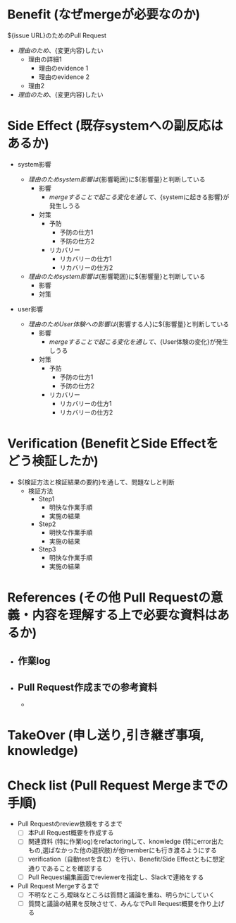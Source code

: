 # Benefit (なぜmergeが必要なのか)
<!--
価値(Benefit)を生まないPull Requestはmergeされる必要がありません。
- 紐づくGithub Issue, Scrapbox Pageはなにか
  - 「なぜ必要なのか」はできる範囲で事前に議論し尽くしましょう
  - ほぼ必ず、必要性を議論した資料/chat/議事録があるはずなので、しっかり要約して、本Pull Requestに明記してください
- 対処したいBugはなにか
- 追加したい機能はなにか
- なぜ対処/追加する必要があるのか
- 他の実装方法はなかったか。なぜ他の実装方法ではなく、この実装方法にしたのか
- 必ず「Benefitを要約した内容」がPull Request titleになるように、Titleを変更してください。
  - titleだけで「なぜ必要で、どんな変更をするのか」がわかるように工夫をしてください。
-->
${issue URL}のためのPull Request
- ${理由}のため、${変更内容}したい
  - 理由の詳細1
    - 理由のevidence 1
    - 理由のevidence 2
  - 理由2
- ${理由}のため、${変更内容}したい

# Side Effect (既存systemへの副反応はあるか)
<!--
全ての変更において「Benefit」を生み出す前に、「既存systemへの副反応(悪影響)を防ぐ」必要があります。
- そもそもsystem的にどんな変化が生まれるのか
- その変化は、どんな本番影響を起こすのか
  - 障害を起こさないか？
  - User体験が変わらないか？
-->
- system影響
  - ${理由}のためsystem影響は${影響範囲}に${影響量}と判断している
    - 影響
      - ${mergeすることで起こる変化}を通して、${systemに起きる影響}が発生しうる
    - 対策
      - 予防
        - 予防の仕方1
        - 予防の仕方2
      - リカバリー
        - リカバリーの仕方1
        - リカバリーの仕方2
  - ${理由}のためsystem影響は${影響範囲}に${影響量}と判断している
    - 影響
    - 対策

- user影響
  - ${理由}のためUser体験への影響は${影響する人}に${影響量}と判断している
    - 影響
      - ${mergeすることで起こる変化}を通して、${User体験の変化}が発生しうる
    - 対策
      - 予防
        - 予防の仕方1
        - 予防の仕方2
      - リカバリー
        - リカバリーの仕方1
        - リカバリーの仕方2


# Verification (BenefitとSide Effectをどう検証したか)
<!--
検証(verification)が出来なければmergeが出来ません。
- どんな環境で検証したのか？
  - この環境は本番環境と同じと捉えて良いものか
- 検証は具体的にどんな手順で行ったのか
  - reviewerが全く同じcheckが行えるように
  - 検証結果も端的に記載しましょう
  - 理想の手順はTestを作り、Pull Reqesut作成したら自動でverificationされることです
-->

- ${検証方法と検証結果の要約}を通して、問題なしと判断
  - 検証方法
    - Step1
      - 明快な作業手順
      - 実施の結果
    - Step2
      - 明快な作業手順
      - 実施の結果
    - Step3
      - 明快な作業手順
      - 実施の結果

# References (その他 Pull Requestの意義・内容を理解する上で必要な資料はあるか)
<!--
本Pull requestについて理解したい人は、この概要から全ての資料/情報にaccessできるようにしましょう
- Pull request作成までの作業手順書・logがあれば必ず添付しましょう
-->

- 作業log
  -
- Pull Request作成までの参考資料
  -
  - 


# TakeOver (申し送り,引き継ぎ事項, knowledge)
<!--
Codeには残らない設計思想等や、ちょっとした工夫があれば必ず記載しましょう
- 選択肢がある上で意思決定したもの、悩んだものはなにか
  - どんな選択肢があったのか
  - なぜ今回は他の選択肢を選ばなかったのか
- 今までのPull Request, 開発の流れとは違うけど、やってみたことはなにか
  - なぜその工夫をしたのか
-->


# Check list (Pull Request Mergeまでの手順)
- Pull Requestのreview依頼をするまで
  - [ ] 本Pull Request概要を作成する
  - [ ] 関連資料 (特に作業log)をrefactoringして、knowledge (特にerror出たもの,選ばなかった他の選択肢)が他memberにも行き渡るようにする
  - [ ] verification（自動testを含む）を行い、Benefit/Side Effectともに想定通りであることを確認する
  - [ ] Pull Request編集画面でreviewerを指定し、Slackで連絡をする
- Pull Request Mergeするまで
  - [ ] 不明なところ,曖昧なところは質問と議論を重ね、明らかにしていく
  - [ ] 質問と議論の結果を反映させて、みんなでPull Request概要を作り上げる
